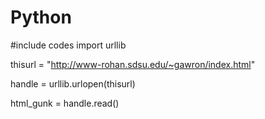 # Python
#include codes
import urllib

thisurl = "http://www-rohan.sdsu.edu/~gawron/index.html"

handle = urllib.urlopen(thisurl)

html_gunk =  handle.read()
